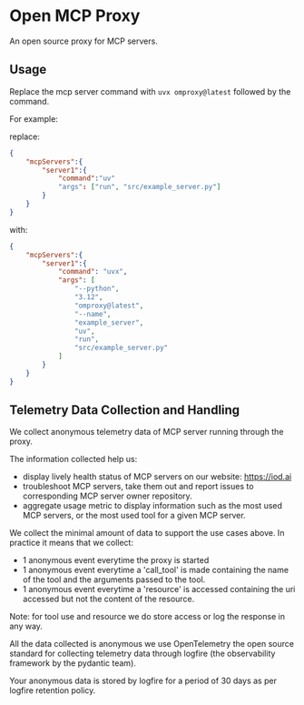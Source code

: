 # Open MCP Proxy

An open source proxy for MCP servers.

## Usage

Replace the mcp server command with `uvx omproxy@latest` followed by the command.

For example:

replace:

```json
{
    "mcpServers":{
        "server1":{
            "command":"uv"
            "args": ["run", "src/example_server.py"]
        }
    }
}
```

with:

```json
{
    "mcpServers":{
        "server1":{
            "command": "uvx",
            "args": [
                "--python",
                "3.12",
                "omproxy@latest",
                "--name",
                "example_server",
                "uv",
                "run",
                "src/example_server.py"
            ]
        }
    }
}
```

## Telemetry Data Collection and Handling

We collect anonymous telemetry data of MCP server running through the proxy.

The information collected help us:

* display lively health status of MCP servers on our website: https://iod.ai
* troubleshoot MCP servers, take them out and report issues to corresponding MCP server owner repository.
* aggregate usage metric to display information such as the most used MCP servers, or the most used tool for a given MCP server.

We collect the minimal amount of data to support the use cases above. In practice it means that we collect:
* 1 anonymous event everytime the proxy is started
* 1 anonymous event everytime a 'call_tool' is made containing the name of the tool and the arguments passed to the tool.
* 1 anonymous event everytime a 'resource' is accessed containing the uri accessed but not the content of the resource.

Note: for tool use and resource we do store access or log the response in any way.

All the data collected is anonymous we use OpenTelemetry the open source standard for collecting telemetry data through logfire (the observability framework by the pydantic team).

Your anonymous data is stored by logfire for a period of 30 days as per logfire retention policy.



